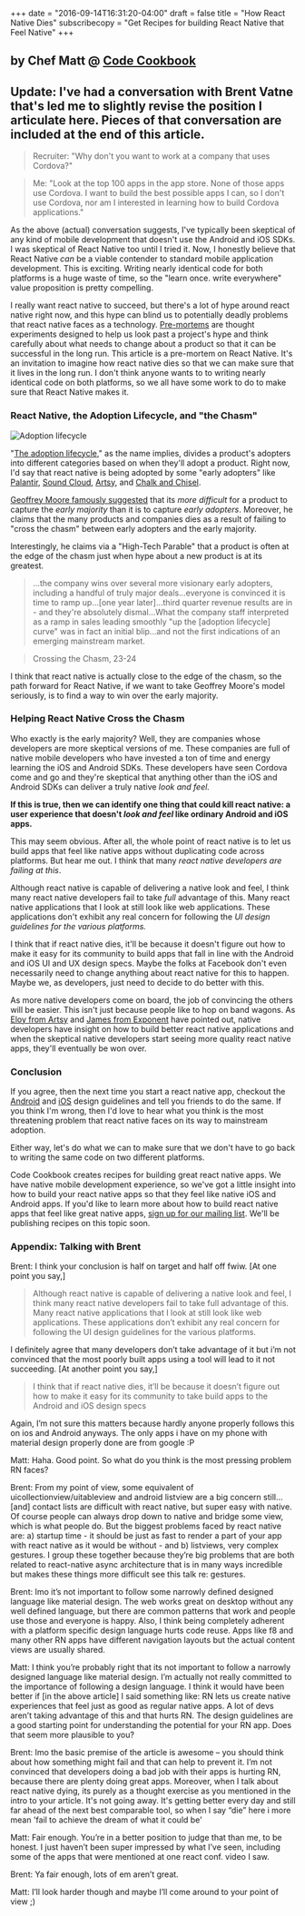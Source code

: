 +++
date = "2016-09-14T16:31:20-04:00"
draft = false
title = "How React Native Dies"
subscribecopy = "Get Recipes for building React Native that Feel Native"
+++

## by Chef Matt @ [Code Cookbook](http://codecookbook.co)

## Update: I've had a conversation with Brent Vatne that's led me to slightly revise the position I articulate here. Pieces of that conversation are included at the end of this article.

>Recruiter: "Why don't you want to work at a company that uses Cordova?"

>Me: "Look at the top 100 apps in the app store. None of those apps use Cordova. I want to build the best possible apps I can, so I don't use Cordova, nor am I interested in learning how to build Cordova applications."

As the above (actual) conversation suggests, I've typically been skeptical of any kind of mobile development that doesn't use the Android and iOS SDKs. I was skeptical of React Native too until I tried it. Now, I honestly believe that React Native *can* be a viable contender to standard mobile application development. This is exciting. Writing nearly identical code for both platforms is a huge waste of time, so the "learn once. write everywhere" value proposition is pretty compelling.

I really want react native to succeed, but there's a lot of hype around react native right now, and this hype can blind us to potentially deadly problems that react native faces as a technology. [Pre-mortems](https://hbr.org/2007/09/performing-a-project-premortem) are thought experiments designed to help us look past a project's hype and think carefully about what needs to change about a product so that it can be successful in the long run. This article is a pre-mortem on React Native. It's an invitation to imagine how react native dies so that we can make sure that it lives in the long run. I don't think anyone wants to to writing nearly identical code on both platforms, so we all have some work to do to make sure that React Native makes it.

### React Native, the Adoption Lifecycle, and "the Chasm"

![Adoption lifecycle](/img/adoption-lifecycle.png)

"[The adoption lifecycle](https://en.wikipedia.org/wiki/Technology_adoption_life_cycle)," as the name implies, divides a product's adopters into different categories based on when they'll adopt a product. Right now, I'd say that react native is being adopted by some "early adopters" like [Palantir](https://medium.com/@clayallsopp/react-native-in-production-2b3c6e6078ad#.bh69dkdlp), [Sound Cloud](https://developers.soundcloud.com/blog/react-native-at-soundcloud), [Artsy](http://artsy.github.io/blog/2016/08/15/React-Native-at-Artsy), and [Chalk and Chisel](https://chalkchisel.com/blog/ios-developer-react-native).

[Geoffrey Moore famously suggested](https://en.wikipedia.org/wiki/Crossing_the_Chasm) that its *more difficult* for a product to capture the *early majority* than it is to capture *early adopters*. Moreover, he claims that the many products and companies dies as a result of failing to "cross the chasm" between early adopters and the early majority.

Interestingly, he claims via a "High-Tech Parable" that a product is often at the edge of the chasm just when hype about a new product is at its greatest.

>...the company wins over several more visionary early adopters, including a handful of truly major deals...everyone is convinced it is time to ramp up...[one year later]...third quarter revenue results are in - and they're absolutely dismal...What the company staff interpreted as a ramp in sales leading smoothly "up the [adoption lifecycle] curve" was in fact an initial blip...and not the first indications of an emerging mainstream market.

> Crossing the Chasm, 23-24


I think that react native is actually close to the edge of the chasm, so the path forward for React Native, if we want to take Geoffrey Moore's model seriously, is to find a way to win over the early majority.

### Helping React Native Cross the Chasm

Who exactly is the early majority? Well, they are companies whose developers are more skeptical versions of me. These companies are full of native mobile developers who have invested a ton of time and energy learning the iOS and Android SDKs. These developers have seen Cordova come and go and they're skeptical that anything other than the iOS and Android SDKs can deliver a truly native *look and feel.*

**If this is true, then we can identify one thing that could kill react native: a user experience that doesn't *look and feel* like ordinary Android and iOS apps.**

This may seem obvious. After all, the whole point of react native is to let us build apps that feel like native apps without duplicating code across platforms. But hear me out. I think that many *react native developers are failing at this*.

Although react native is capable of delivering a native look and feel, I think many react native developers fail to take *full* advantage of this. Many react native applications that I look at still look like web applications. These applications don't exhibit any real concern for following the *UI design guidelines for the various platforms.*

I think that if react native dies, it'll be because it doesn't figure out how to make it easy for its community to build apps that fall in line with the Android and iOS UI and UX design specs. Maybe the folks at Facebook don't even necessarily need to change anything about react native for this to happen. Maybe we, as developers, just need to decide to do better with this.

As more native developers come on board, the job of convincing the others will be easier. This isn't just because people like to hop on band wagons. As [Eloy from Artsy](http://artsy.github.io/blog/2016/08/15/React-Native-at-Artsy/) and [James from Exponent](https://www.youtube.com/watch?v=2Zthnq-hIXA) have pointed out, native developers have insight on how to build better react native applications and when the skeptical native developers start seeing more quality react native apps, they'll eventually be won over.

### Conclusion

If you agree, then the next time you start a react native app, checkout the [Android](https://material.google.com/) and [iOS](https://developer.apple.com/ios/human-interface-guidelines/) design guidelines and tell you friends to do the same. If you think I'm wrong, then I'd love to hear what you think is the most threatening problem that react native faces on its way to mainstream adoption.

Either way, let's do what we can to make sure that we don't have to go back to writing the same code on two different platforms.

Code Cookbook creates recipes for building great react native apps. We have native mobile development experience, so we've got a little insight into how to build your react native apps so that they feel like native iOS and Android apps. If you'd like to learn more about how to build react native apps that feel like great native apps, [sign up for our mailing list](#contact). We'll be publishing recipes on this topic soon.

### Appendix: Talking with Brent

Brent: I think your conclusion is half on target and half off fwiw. [At one point you say,]

>Although react native is capable of delivering a native look and feel, I think many react native developers fail to take full advantage of this. Many react native applications that I look at still look like web applications. These applications don’t exhibit any real concern for following the UI design guidelines for the various platforms.

I definitely agree that many developers don’t take advantage of it but i’m not convinced that the most poorly built apps using a tool will lead to it not succeeding. [At another point you say,]

>I think that if react native dies, it’ll be because it doesn’t figure out how to make it easy for its community to take build apps to the Android and iOS design specs

Again, I’m not sure this matters because hardly anyone properly follows this on ios and Android anyways. The only apps i have on my phone with material design properly done are from google :P

Matt: Haha. Good point. So what do you think is the most pressing problem RN faces?

Brent: From my point of view, some equivalent of uicollectionview/uitableview and android listview are a big concern still…[and] contact lists are difficult with react native, but super easy with native. Of course people can always drop down to native and bridge some view, which is what people do. But the biggest problems faced by react native are: a) startup time - it should be just as fast to render a part of your app with react native as it would be without - and b) listviews, very complex gestures. I group these together because they’re big problems that are both related to react-native async architecture that is in many ways incredible but makes these things more difficult see this talk re: gestures.

Brent: Imo it’s not important to follow some narrowly defined designed language like material design. The web works great on desktop without any well defined language, but there are common patterns that work and people use those and everyone is happy. Also, I think being completely adherent with a platform specific design language hurts code reuse. Apps like f8 and many other RN apps have different navigation layouts but the actual content views are usually shared.

Matt: I think you’re probably right that its not important to follow a narrowly designed language like material design. I’m actually not really committed to the importance of following a design language. I think it would have been better if [in the above article] I said something like: RN lets us create native experiences that feel just as good as regular native apps. A lot of devs aren’t taking advantage of this and that hurts RN. The design guidelines are a good starting point for understanding the potential for your RN app. Does that seem more plausible to you?

Brent: Imo the basic premise of the article is awesome – you should think about how something might fail and that can help to prevent it. I’m not convinced that developers doing a bad job with their apps is hurting RN, because there are plenty doing great apps. Moreover, when I talk about react native dying, its purely as a thought exercise as you mentioned in the intro to your article. It's not going away. It's getting better every day and still far ahead of the next best comparable tool, so when I say “die” here i more mean 'fail to achieve the dream of what it could be'

Matt: Fair enough. You’re in a better position to judge that than me, to be honest. I just haven’t been super impressed by what I’ve seen, including some of the apps that were mentioned at one react conf. video I saw.

Brent: Ya fair enough, lots of em aren’t great.

Matt: I’ll look harder though and maybe I’ll come around to your point of view ;)